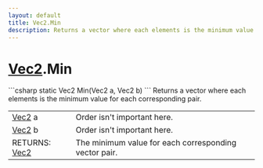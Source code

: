 ```yaml
---
layout: default
title: Vec2.Min
description: Returns a vector where each elements is the minimum value for each corresponding pair.
---
```

# [Vec2]({{site.url}}/Pages/StereoKit/Vec2.html).Min

<div class='signature' markdown='1'>
```csharp
static Vec2 Min(Vec2 a, Vec2 b)
```
Returns a vector where each elements is the minimum
value for each corresponding pair.
</div>

|  |  |
|--|--|
|[Vec2]({{site.url}}/Pages/StereoKit/Vec2.html) a|Order isn't important here.|
|[Vec2]({{site.url}}/Pages/StereoKit/Vec2.html) b|Order isn't important here.|
|RETURNS: [Vec2]({{site.url}}/Pages/StereoKit/Vec2.html)|The minimum value for each corresponding vector pair.|




